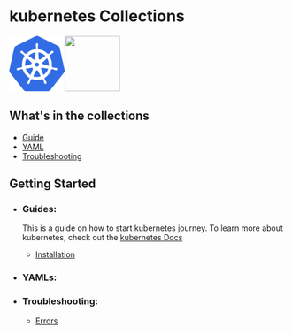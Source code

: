 # kubernetes Collections
<img src="https://github.com/kubernetes/kubernetes/raw/master/logo/logo.png" width="100" height="100" /><img src="https://github.com/yaml/www.yaml.io/raw/master/img/logo-2x.png" width="100" height="100" />

## What's in the collections
- [Guide](#guides)
- [YAML](#yaml)
- [Troubleshooting](#troubleshooting)

## Getting Started

- ### Guides:
  This is a guide on how to start kubernetes journey. To learn more about kubernetes, check out the [kubernetes Docs](https://kubernetes.io/docs/home/)

  - [Installation](./guides/installation.md)

- ### YAMLs:
  
- ### Troubleshooting:
  - [Errors](./setup/errors.md)